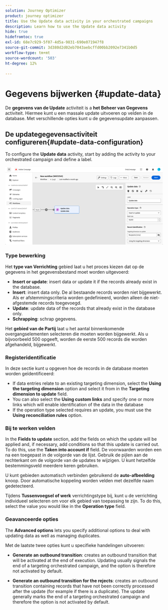 ```yaml
---
solution: Journey Optimizer
product: journey optimizer
title: Use the Update data activity in your orchestrated campaigns
description: Learn how to use the Update data activity
hide: true
hidefromtoc: true
exl-id: 68e7c929-5f07-4d5a-9831-690e071947f8
source-git-commit: 3d380d2d02eb7043aebcffd00bb2092e7341b0d5
workflow-type: tm+mt
source-wordcount: '503'
ht-degree: 12%

---
```


# Gegevens bijwerken {#update-data}

De **gegevens van de Update** activiteit is a **het Beheer van Gegevens** activiteit. Hiermee kunt u een massale update uitvoeren op velden in de database. Met verschillende opties kunt u de gegevensupdate aanpassen.

<!--
The **Operation type** field lets you choose the process to be carried out on the data in the database. Select the first option to add data or update (it if it has already been added). You can also only add data, only update data, or delete data. Select the **Update and merge collections** to select a primary record to link duplicates to, and delete those duplicates safely

Specify how to identify the records in the database: if data relate to an existing targeting dimension, select the **Using the targeting dimension** option and select the targeting dimension and fields to update. Otherwise, specify one or more custom links to identify the data in the database, or direct use of reconciliation keys.

Select the fields to update and reconciliation settings. You can use the **Auto-mapping** option to automatically identify the fields to be updated.

The **Advanced options** section let you specify additional settings to manage data and duplicates.

Toggle the **Generate an outbound transition** option to add an outbound transition that will be activated at the end of the execution of the **Update data** activity. The update generally marks the end of a targeting workflow and therefore the option is not activated by default.

Toggle the **Generate an outbound transition for rejects** option to add an outbound transition containing records that have not been correctly processed after the update (for example if there is a duplicate). The update generally marks the end of a targeting workflow and therefore the option is not activated by default.
-->

## De updategegevensactiviteit configureren{#update-data-configuration}

To configure the **Update data** activity, start by adding the activity to your orchestrated campaign and define a label.

![](../assets/workflow-update-data.png)

### Type bewerking

Het **type van Verrichting** gebied laat u het proces kiezen dat op de gegevens in het gegevensbestand moet worden uitgevoerd:

* **Insert or update**: insert data or update it if the records already exist in the database.
* **Insert**: insert data only. De al bestaande records worden niet bijgewerkt. Als er afstemmingscriteria worden gedefinieerd, worden alleen de niet-afgestemde records toegevoegd.
* **Update**: update data of the records that already exist in the database only.
* **Schrapping**: schrap gegevens.

Het **gebied van de Partij** laat u het aantal binnenkomende overgangselementen selecteren die moeten worden bijgewerkt. Als u bijvoorbeeld 500 opgeeft, worden de eerste 500 records die worden afgehandeld, bijgewerkt.

### Registeridentificatie

In deze sectie kunt u opgeven hoe de records in de database moeten worden geïdentificeerd:

* If data entries relate to an existing targeting dimension, select the **Using the targeting dimension** option and select it from in the **Targeting dimension to update** field.
* You can also select the **Using custom links** and specify one or more links which will enable identification of the data in the database
* If the operation type selected requires an update, you must use the **Using reconciliation rules** option.

### Bij te werken velden

In the **Fields to update** section, add the fields on which the update will be applied and, if necessary, add conditions so that this update is carried out. To do this, use the **Taken into account if** field. De voorwaarden worden een na een toegepast in de volgorde van de lijst. Gebruik de pijlen aan de rechterkant om de volgorde van de updates te wijzigen. U kunt hetzelfde bestemmingsveld meerdere keren gebruiken.

U kunt gebieden automatisch verbinden gebruikend de **auto-afbeelding** knoop. Door automatische koppeling worden velden met dezelfde naam gedetecteerd.

Tijdens **Tussenvoegsel of werk** verrichtingstype bij, kunt u de verrichting individueel selecteren om voor elk gebied van toepassing te zijn. To do this, select the value you would like in the **Operation type** field.

### Geavanceerde opties

The **Advanced options** lets you specify additional options to deal with updating data as well as managing duplicates.

<!--
* **Disable automatic key management**
* **Disable audit**
* **Empty the destination value if the source value is empty**
* **Update all columns with matching names**
* **Ignore records which concern the same target**: only the first in the list of expressions will be considered
-->

Met de laatste twee opties kunt u specifieke handelingen uitvoeren:

* **Generate an outbound transition**: creates an outbound transition that will be activated at the end of execution. Updating usually signals the end of a targeting orchestrated campaign, and the option is therefore not activated by default.

* **Generate an outbound transition for the rejects**: creates an outbound transition containing records that have not been correctly processed after the update (for example if there is a duplicate). The update generally marks the end of a targeting orchestrated campaign and therefore the option is not activated by default.
